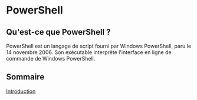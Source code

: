 # PowerShell
## Qu'est-ce que PowerShell ?

PowerShell est un langage de script fourni par Windows PowerShell, paru le 14 novembre 2006. Son exécutable interprête l'interface en ligne de commande de Windows PowerShell.

## Sommaire

[Introduction](https://github.com/KillDhesse/PowerShell/blob/main/Cours_Linux/intro.md)
